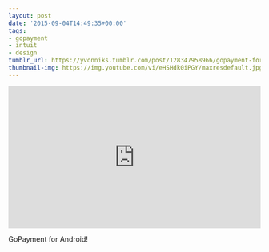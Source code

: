 ```yaml
---
layout: post
date: '2015-09-04T14:49:35+00:00'
tags:
- gopayment
- intuit
- design
tumblr_url: https://yvonniks.tumblr.com/post/128347958966/gopayment-for-android
thumbnail-img: https://img.youtube.com/vi/eHSHdk0iPGY/maxresdefault.jpg
---
```

<iframe style="height: auto; width: 100%; aspect-ratio: 16 / 9;" id="youtube_iframe" src="https://www.youtube.com/embed/eHSHdk0iPGY?feature=oembed&amp;enablejsapi=1&amp;wmode=opaque" frameborder="0" allow="accelerometer; autoplay; encrypted-media; gyroscope; picture-in-picture" allowfullscreen></iframe><a href="https://www.youtube.com/watch?v=eHSHdk0iPGY&amp;vq=hd720"></a> 

GoPayment for Android!&nbsp;
